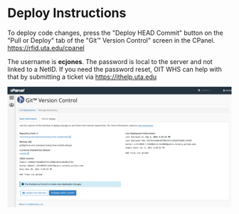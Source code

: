 # Deploy Instructions

To deploy code changes, press the "Deploy HEAD Commit" button on the "Pull or Deploy" tab of the "Git™ Version Control" screen in the CPanel.
https://rfid.uta.edu/cpanel

The username is **ecjones**. The password is local to the server and not linked to a NetID. If you need the password reset, OIT WHS can help with that by submitting a ticket via https://ithelp.uta.edu

![Deploy vit CPanel](deploy.png "Deploy vit CPanel")
